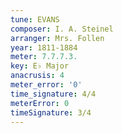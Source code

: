 ```yaml
---
tune: EVANS
composer: I. A. Steinel
arranger: Mrs. Follen
year: 1811-1884
meter: 7.7.7.3.
key: E♭ Major
anacrusis: 4
meter_error: '0'
time_signature: 4/4
meterError: 0
timeSignature: 3/4
---
```

